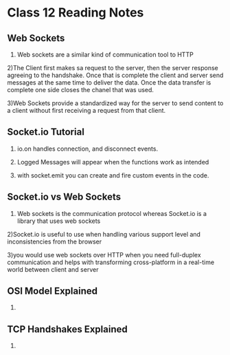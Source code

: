 # Class 12 Reading Notes

## Web Sockets

1) Web sockets are a similar kind of communication tool to HTTP

2)The Client first makes sa request to the server, then the server response agreeing to the handshake. Once that is complete the client and server send messages at the same time to deliver the data. Once the data transfer is complete one side closes the chanel that was used.

3)Web Sockets provide a standardized way for the server to send content to a client without first receiving a request from that client.

## Socket.io Tutorial

1) io.on handles connection, and disconnect events.

2) Logged Messages will appear when the functions work as intended

3) with socket.emit you can create and fire custom events in the code.

## Socket.io vs Web Sockets

1) Web sockets is the communication protocol whereas Socket.io is a library that uses web sockets

2)Socket.io is useful to use when handling various support level and inconsistencies from the browser

3)you would use web sockets over HTTP when you need full-duplex communication and helps with transforming cross-platform in a real-time world between client and server

## OSI Model Explained

1)

## TCP Handshakes Explained

1)

